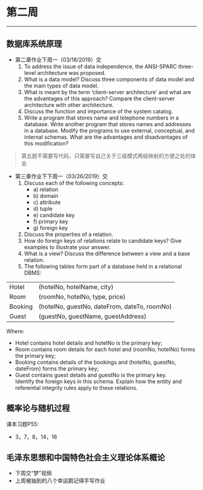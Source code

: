 # 第二周  
---  
## 数据库系统原理  
- 第二章作业下周一（03/18/2019）交  
	1. To address the issue of data independence, the ANSI-SPARC three-level architecture was proposed.  
	2. What is a data model? Discuss three components of data model and the main types of data model.  
	3. What is meant by the term ‘client-server architecture’ and what are the advantages of this approach? Compare the client-server architecture with other architecture.  
	4. Discuss the function and importance of the system catalog.  
	5. Write a program that stores name and telephone numbers in a database. Write another program that stores names and addresses in a database. Modify the programs to use external, conceptual, and internal schemas. What are the advantages and disadvantages of this modification?  
> 第五题不需要写代码，只需要写自己关于三级模式两级映射的方便之处的体会  

- 第三章作业下下周一（03/26/2019）交  
	1. Discuss each of the following concepts:  
		- a) relation  
		- b) domain  
		- c) attribute  
		- d) tuple  
		- e) candidate key  
		- f) primary key  
		- g) foreign key  
	2. Discuss the properties of a relation.  
	3. How do foreign keys of relations relate to candidate keys? Give examples to illustrate your answer.  
	4. What is a view? Discuss the difference between a view and a base relation.  
	5. The following tables form part of a database held in a relational DBMS:  

|||  
|---|---|  
|Hotel|(hotelNo, hotelName, city)|  
|Room|(roomNo, hotelNo, type, price)|  
|Booking|(hotelNo, guestNo, dateFrom, dateTo, roomNo)|  
|Guest|(guestNo, guestName, guestAddress)|  
Where:  
- Hotel contains hotel details and hotelNo is the primary key;  
- Room contains room details for each hotel and (roomNo, hotelNo) forms the primary key;  
- Booking contains details of the bookings and (hotelNo, guestNo, dateFrom) forms the primary key;  
- Guest contains guest details and guestNo is the primary key.  
Identify the foreign keys in this schema. Explain how the entity and referential integrity rules apply to these relations.  


## 概率论与随机过程  
课本习题P55:  
- 3，7，8，14，16    

## 毛泽东思想和中国特色社会主义理论体系概论  
- 下周交“梦”视频  
- 上周被抽到的八个幸运鹅记得手写作业  